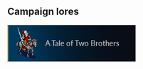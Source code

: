 ## Campaign lores

<!--Will be layout as table-->
[![A Tale of Two Brothers](A_Tale_of_Two_Brothers/A_Tale_of_Two_Brothers.png?raw=true "View content")](A_Tale_of_Two_Brothers/A_TALE_OF_TWO_BROTHERS.md)
